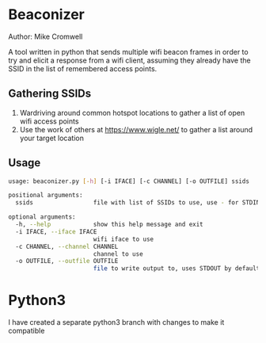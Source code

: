 # Beaconizer

Author: Mike Cromwell

A tool written in python that sends multiple wifi beacon frames in order to try and elicit a response from a
wifi client, assuming they already have the SSID in the list of remembered access points.

## Gathering SSIDs

1. Wardriving around common hotspot locations to gather a list of open wifi access points
2. Use the work of others at https://www.wigle.net/ to gather a list around your target location

## Usage

```sh
usage: beaconizer.py [-h] [-i IFACE] [-c CHANNEL] [-o OUTFILE] ssids

positional arguments:
  ssids                 file with list of SSIDs to use, use - for STDIN

optional arguments:
  -h, --help            show this help message and exit
  -i IFACE, --iface IFACE
                        wifi iface to use
  -c CHANNEL, --channel CHANNEL
                        channel to use
  -o OUTFILE, --outfile OUTFILE
                        file to write output to, uses STDOUT by default
```

# Python3

I have created a separate python3 branch with changes to make it compatible
